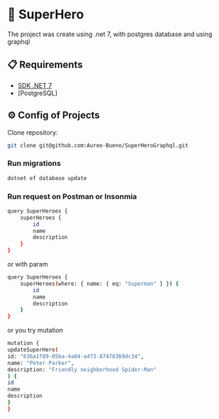 # 🚀 SuperHero 

The project was create using .net 7, with postgres database and using graphql

## 📋 Requirements

- [SDK .NET 7](https://dotnet.microsoft.com/en-us/download/dotnet/7.0)
- [PostgreSQL] 

## ⚙️ Config of Projects

Clone repository:

```bash
git clone git@github.com:Aureo-Bueno/SuperHeroGraphql.git
```

### Run migrations

```bash
dotnet ef database update
```

### Run request on Postman or Insonmia

```bash
query SuperHeroes {
    superHeroes {
        id
        name
        description
    }
}
```

or with param

```bash
query SuperHeroes {
    superHeroes(where: { name: { eq: "Superman" } }) {
        id
        name
        description
    }
}

```


or you try mutation

```bash
mutation {
updateSuperHero(
id: "636a1f89-05ba-4a04-a473-87478369dc34",
name: "Peter Parker",
description: "Friendly neighborhood Spider-Man"
) {
id
name
description
}
}


```



